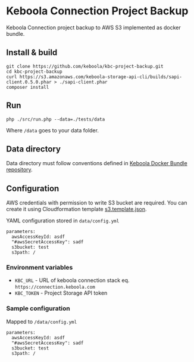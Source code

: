 # Keboola Connection Project Backup

Keboola Connection project backup to AWS S3 implemented as docker bundle.

## Install & build

```
git clone https://github.com/keboola/kbc-project-backup.git
cd kbc-project-backup
curl https://s3.amazonaws.com/keboola-storage-api-cli/builds/sapi-client.0.5.0.phar > ./sapi-client.phar
composer install
```

## Run
```
php ./src/run.php --data=./tests/data
```

Where `/data` goes to your data folder.


## Data directory

Data directory must follow conventions defined in [Keboola Docker Bundle repository](https://github.com/keboola/docker-bundle).

## Configuration

AWS credentials with permission to write S3 bucket are required. You can create it using Cloudformation template [s3.template.json](https://github.com/keboola/kbc-project-backup/blob/master/s3.template.json).

YAML configuration stored in `data/config.yml`

```
parameters:
  awsAccessKeyId: asdf
  "#awsSecretAccessKey": sadf
  s3bucket: test
  s3path: /
```

### Environment variables
- `KBC_URL` - URL of keboola connection stack eq. `https://connection.keboola.com`
- `KBC_TOKEN` - Project Storage API token

### Sample configuration
Mapped to `/data/config.yml`

```
parameters:
  awsAccessKeyId: asdf
  "#awsSecretAccessKey": sadf
  s3bucket: test
  s3path: /
```
